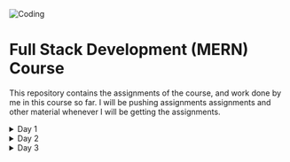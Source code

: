 <img align='center' alt="Coding" src="https://cipherschools.com/cipher-social.png">
<br>
<h1>Full Stack Development (MERN) Course</h1>
<p>This repository contains the assignments of the course, and work done by me in this course so far. I will be pushing assignments assignments and other material whenever I will be getting the assignments.</p>
<details>
  <summary>Day 1</summary>
  <p>First day we were taught about basics of HTML5, and also the basic HTML tags were discussed in brief.</p>
</details>
<details>
  <summary>Day 2</summary>
  <p>On Day 2, we discussed about other HTML tags like table, form, span and div. In between we also learned how files are fetched over internet, about CDNs and other
  topics also that could help us understand the topic well.</p>
</details>
<details>
  <summary>Day 3</summary>
  <p>On Day 3, we took a deep dive in the magic of CSS. We did styling and it was quite fun. It seemed as if the html page just came to life. We also discussed 
  about how to install and use Git-GitHub. And from now on, we all shall be uploading the assignment through GitHub only. We ejnoyed the way we can play with CSS, and
  how GitHub can play vital role in our lives.</p>
</details>
